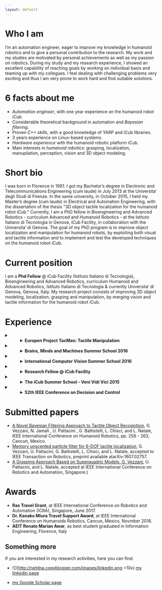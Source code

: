 ```yaml
---
layout: default
---
```


# Who I am

I’m an automation engineer, eager to improve my knowledge in humanoid robotics and to give a personal
contribution to the research. My work and my studies are motivated by personal achievements as well as
my passion on robotics. During my study and my research experience, I showed an excellent capability
of reaching goals by working on individual basis and teaming up with my collegues. I feel dealing with
challenging problems very exciting and thus I am very prone to work hard and find suitable solutions.

# 6 facts about me
- _Automation engineer_, with one year experience on the humanoid robot _iCub_.
- Considerable theoretical background in automation and _Bayesian filtering_.
- Proven _C++ skills_, with a good knowledge of YARP and iCub libraries.
- 3 years experience on _Linux_-based systems.
- _Hardware experience_ with the humanoid robotic platform iCub.
- Main interests in _humanoid robotics_: grasping, localization, manupilation, perception, vision
  and 3D object modeling.
  
  
# Short bio

I was born in Florence in 1991. I got my Bachelor’s degree in Electronic and Telecommunications
Engineering (cum laude) in July 2013 at the Universita‘ degli Studi di Firenze. In the same university, in
October 2015, I held my Master’s degree (cum laude) in Electrical and Automation Engineering, with the
dissertation of the thesis "3D object tactile localization for the humanoid robot iCub." Currently, I am a
PhD fellow in Bioengineering and Advanced Robotics - curriculum Advanced and Humanoid Robotics - at
the Istituto Italiano di Tecnologia in Genova, iCub Facility, in collaboration with the Universita‘ di Genova.
The goal of my PhD program is to improve object localization and manipulation for humanoid robots, by
exploiting both visual and tactile information and to implement and test the developed techniques on the
humanoid robot iCub.

# Current position

I am a **Phd Fellow** @ iCub Facility (Istituto Italiano di Tecnologia), Bioengineering and Advanced
 Robotics, curriculum Humanoid and Advanced Robotics, Istituto Italiano di Tecnologia &
currently Universita‘ di Genova, Genova, Italy.
My research project consists of improving 3D object modeling, localization, grasping and manipulation,
by merging vision and tactile information for the humanoid robot iCub.


# Experience

 <details>
   <summary> <li style="margin-left: 50px;"> <b>Europen Project TacMan: Tactile Manipulation</b> </li> </summary>
        <p style="margin-left: 50px;">TacMan is a project founded by the European Union, FP7 ICT Cognitive System and Robotics, no. 610967.
My work for the TacMan project contributed to improving recognition and manipulation skills for the
humanoid robot iCub. I developed a model-based tactile object localization and recognition algorithm
and a novel pipeline in order to make the iCub robot perform the handover task, i.e. transfer an
object from one hand to the other.</p>
 </details>
 <details>
   <summary> <li style="margin-left: 50px;"> <b>Brains, Minds and Machines Summer School 2016</b> </li> </summary>
   <p>bla bla bla</p>
 </details>
 <details>
   <summary> <li style="margin-left: 50px;"> <b>International Computer Vision Summer School 2016</b> </li> </summary>
        <p>bla bla bla</p>
 </details>
 <details>
   <summary> <li style="margin-left: 50px;"> <b>Research Fellow @ iCub Facility</b> </li> </summary>
        <p>bla bla bla</p>
 </details>
 <details>
   <summary> <li style="margin-left: 50px;"> <b>The iCub Summer School - Veni Vidi Vici 2015</b> </li> </summary>
        <p>bla bla bla</p>
 </details>
 <details>
   <summary> <li style="margin-left: 50px;"> <b>52th IEEE Conference on Decision and Control</b> </li> </summary>
        <p>bla bla bla</p>
 </details>


# Submitted papers
- [A Novel Bayesian Filtering Approach to Tactile Object Recognition](recognition), G. Vezzani, N.
 Jamali , U. Pattacini , G. Battistelli, L. Chisci, and L. Natale, IEEE International Conference
 on Humanoid Robotics, pp. 256 - 263, Cancun, Mexico.
- [Memory unscented particle filter for 6-DOF tactile localization](mupf), G. Vezzani, U. Pattacini,
 G. Battistelli, L. Chisci, and L. Natale, accepted to IEEE Transaction on Robotics, preprint
 available atarXiv:1607.02757.
- [A Grasping Approach Based on Superquadric Models, G. Vezzani](grasping), U. Pattacini, and L.
  Natale, accepted at IEEE International Conference on Robotics and Automation, Singapore.)
  
# Awards
- **Ras Travel Grant**, at IEEE International Conference on Robotics and Automation (ICRA),
 Singapore, June 2017.
- **Dr. Kanako Miura Travel Support Award**, at IEEE International Conference on Humanoids
 Robotics, Cancun, Mexico, Novmber 2016.
- **AEIT Renato Marian Awar**, as best student graduated in Information Engineering, Florence, Italy
 
## Something more
If you are interested in my research activities, here you can find:

- ![](http://netdna.copyblogger.com/images/linkedin.png =10x) [my linkedin page](https://it.linkedin.com/in/giuliavezzani)
 
- [my Google Scholar page](https://scholar.google.it/citations?user=Zlpuln8AAAAJ&hl=it)


